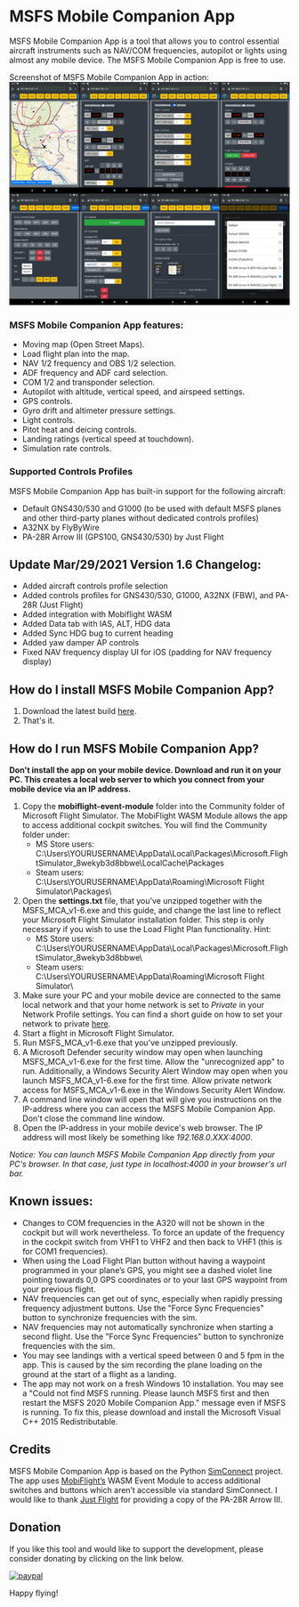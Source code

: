 # MSFS Mobile Companion App
MSFS Mobile Companion App is a tool that allows you to control essential aircraft instruments such as NAV/COM frequencies, autopilot or lights using almost any mobile device. The MSFS Mobile Companion App is free to use.

Screenshot of MSFS Mobile Companion App in action:
![](images/MSFS_MCA_Screenshot_v1_6.png)

### MSFS Mobile Companion App features:

- Moving map (Open Street Maps).
- Load flight plan into the map.
- NAV 1/2 frequency and OBS 1/2 selection.
- ADF frequency and ADF card selection.
- COM 1/2 and transponder selection.
- Autopilot with altitude, vertical speed, and airspeed settings.
- GPS controls.
- Gyro drift and altimeter pressure settings.
- Light controls.
- Pitot heat and deicing controls.
- Landing ratings (vertical speed at touchdown).
- Simulation rate controls.

### Supported Controls Profiles
MSFS Mobile Companion App has built-in support for the following aircraft:
- Default GNS430/530 and G1000 (to be used with default MSFS planes and other third-party planes without dedicated controls profiles)
- A32NX by FlyByWire
- PA-28R Arrow III (GPS100, GNS430/530) by Just Flight

## Update Mar/29/2021 Version 1.6 Changelog:

- Added aircraft controls profile selection
- Added controls profiles for GNS430/530, G1000, A32NX (FBW), and PA-28R (Just Flight)
- Added integration with Mobiflight WASM
- Added Data tab with IAS, ALT, HDG data
- Added Sync HDG bug to current heading
- Added yaw damper AP controls
- Fixed NAV frequency display UI for iOS (padding for NAV frequency display)

## How do I install MSFS Mobile Companion App?
1. Download the latest build [here](https://github.com/mracko/MSFS-Mobile-Companion-App/releases/).
2. That's it.

## How do I run MSFS Mobile Companion App?
**Don't install the app on your mobile device. Download and run it on your PC. This creates a local web server to which you connect from your mobile device via an IP address.**
1. Copy the **mobiflight-event-module** folder into the Community folder of Microsoft Flight Simulator. The MobiFlight WASM Module allows the app to access additional cockpit switches. You will find the Community folder under:
   - MS Store users: C:\Users\YOURUSERNAME\AppData\Local\Packages\Microsoft.FlightSimulator_8wekyb3d8bbwe\LocalCache\Packages
   - Steam users: C:\Users\YOURUSERNAME\AppData\Roaming\Microsoft Flight Simulator\Packages\
2. Open the **settings.txt** file, that you’ve unzipped together with the MSFS_MCA_v1-6.exe and this guide, and change the last line to reflect your Microsoft Flight Simulator installation folder. This step is only necessary if you wish to use the Load Flight Plan functionality. Hint:
   - MS Store users: C:\Users\YOURUSERNAME\AppData\Local\Packages\Microsoft.FlightSimulator_8wekyb3d8bbwe\
   - Steam users: C:\Users\YOURUSERNAME\AppData\Roaming\Microsoft Flight Simulator\
3. Make sure your PC and your mobile device are connected to the same local network and that your home network is set to *Private* in your Network Profile settings. You can find a short guide on how to set your network to private [here](https://support.microsoft.com/en-us/windows/make-a-wi-fi-network-public-or-private-in-windows-10-0460117d-8d3e-a7ac-f003-7a0da607448d). 
4. Start a flight in Microsoft Flight Simulator.
5. Run MSFS_MCA_v1-6.exe that you've unzipped previously.
6. A Microsoft Defender security window may open when launching MSFS_MCA_v1-6.exe for the first time. Allow the "unrecognized app" to run. Additionally, a Windows Security Alert Window may open when you launch MSFS_MCA_v1-6.exe for the first time. Allow private network access for MSFS_MCA_v1-6.exe in the Windows Security Alert Window.
7. A command line window will open that will give you instructions on the IP-address where you can access the MSFS Mobile Companion App. Don't close the command line window.
8. Open the IP-address in your mobile device's web browser. The IP address will most likely be something like *192.168.0.XXX:4000*.

*Notice: You can launch MSFS Mobile Companion App directly from your PC's browser. In that case, just type in localhost:4000 in your browser's url bar.* 

## Known issues:
- Changes to COM frequencies in the A320 will not be shown in the cockpit but will work nevertheless. To force an update of the frequency in the cockpit switch from VHF1 to VHF2 and then back to VHF1 (this is for COM1 frequencies).
- When using the Load Flight Plan button without having a waypoint programmed in your plane’s GPS, you might see a dashed violet line pointing towards 0,0 GPS coordinates or to your last GPS waypoint from your previous flight.
- NAV frequencies can get out of sync, especially when rapidly pressing frequency adjustment buttons. Use the "Force Sync Frequencies" button to synchronize frequencies with the sim.
- NAV frequencies may not automatically synchronize when starting a second flight. Use the "Force Sync Frequencies" button to synchronize frequencies with the sim.
- You may see landings with a vertical speed between 0 and 5 fpm in the app. This is caused by the sim recording the plane loading on the ground at the start of a flight as a landing.
- The app may not work on a fresh Windows 10 installation. You may see a "Could not find MSFS running. Please launch MSFS first and then restart the MSFS 2020 Mobile Companion App." message even if MSFS is running. To fix this, please download and install the Microsoft Visual C++ 2015 Redistributable.

## Credits
MSFS Mobile Companion App is based on the Python [SimConnect](https://pypi.org/project/SimConnect/) project. The app uses [MobiFlight’s](https://www.mobiflight.com/en/index.html) WASM Event Module to access additional switches and buttons which aren’t accessible via standard SimConnect. I would like to thank [Just Flight](https://www.justflight.com/) for providing a copy of the PA-28R Arrow III.

## Donation
If you like this tool and would like to support the development, please consider donating by clicking on the link below.

[![paypal](https://www.paypalobjects.com/en_US/i/btn/btn_donateCC_LG.gif)](https://www.paypal.com/cgi-bin/webscr?cmd=_s-xclick&hosted_button_id=CXDDYFUSWA2Z4&source=url)

Happy flying!
